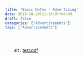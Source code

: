 ```yaml
---
title: "Basic Notes - Advertising"
date: 2019-10-28T21:38:07+08:00
draft: false
categories: ["Advertisements"]
tags: ["Advertisements"]
---
```

<div style="padding:30px;">
  <object data="ad-info.pdf" type="application/pdf" width="300" height="200">
    alt : <a href="data/test.pdf">test.pdf</a>
  </object>
</div>
<!-- 
![image](https://i.imgur.com/Yu7WU2F.png) -->